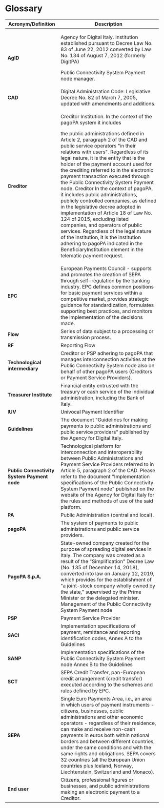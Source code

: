 # Glossary

| Acronym/Definition| Description|
|----------|----------|
| **AgID**| <p>Agency for Digital Italy. Institution established pursuant to Decree Law No. 83 of June 22, 2012 converted by Law No. 134 of August 7, 2012 (formerly DigitPA)</p><p>Public Connectivity System Payment node manager.</p>|
| **CAD**| Digital Administration Code: Legislative Decree No. 82 of March 7, 2005, updated with amendments and additions.|
| **Creditor**| <p>Creditor Institution. In the context of the pagoPA system it includes</p><p>the public administrations defined in Article 2, paragraph 2 of the CAD and public service operators "in their relations with users". Regardless of its legal nature, it is the entity that is the holder of the payment account used for the crediting referred to in the electronic payment transaction executed through the Public Connectivity System Payment node. Creditor In the context of pagoPA, it includes public administrations, publicly controlled companies, as defined in the legislative decree adopted in implementation of Article 18 of Law No. 124 of 2015, excluding listed companies, and operators of public services. Regardless of the legal nature of the institution, it is the institution adhering to pagoPA indicated in the BeneficiaryInstitution element in the telematic payment request.</p>|
| **EPC**| European Payments Council - supports and promotes the creation of SEPA through self-regulation by the banking industry. EPC defines common positions for basic payment services within a competitive market, provides strategic guidance for standardization, formulates supporting best practices, and monitors the implementation of the decisions made.|
| **Flow**| Series of data subject to a processing or transmission process.|
| **RF**| Reporting Flow|
| **Technological intermediary**| Creditor or PSP adhering to pagoPA that manages interconnection activities at the Public Connectivity System node also on behalf of other pagoPA users (Creditors or Payment Service Providers).|
| **Treasurer Institute**| Financial entity entrusted with the treasury or cash service of the individual administration, including the Bank of Italy.|
| **IUV**| Univocal Payment Identifier|
| **Guidelines**| The document "Guidelines for making payments to public administrations and public service providers" published by the Agency for Digital Italy.|
| **Public Connectivity System Payment node**| Technological platform for interconnection and interoperability between Public Administrations and Payment Service Providers referred to in Article 5, paragraph 2 of the CAD. Please refer to the document "Implementation specifications of the Public Connectivity System Payment node" published on the website of the Agency for Digital Italy for the rules and methods of use of the said platform.|
| **PA**| Public Administration (central and local).|
| **pagoPA**| The system of payments to public administrations and public service providers.|
| **PagoPA S.p.A.**| State-owned company created for the purpose of spreading digital services in Italy. The company was created as a result of the "Simplification" Decree Law (No. 135 of December 14, 2018), converted into law on January 12, 2019, which provides for the establishment of "a joint-stock company wholly owned by the state," supervised by the Prime Minister or the delegated minister. Management of the Public Connectivity System Payment node|
| **PSP**| Payment Service Provider|
| **SACI**| Implementation specifications of payment, remittance and reporting identification codes, Annex A to the Guidelines|
| **SANP**| Implementation specifications of the Public Connectivity System Payment node Annex B to the Guidelines|
| **SCT**| SEPA Credit Transfer, pan-European credit arrangement (credit transfer) executed according to the schemes and rules defined by EPC.|
| **SEPA**| Single Euro Payments Area, i.e., an area in which users of payment instruments - citizens, businesses, public administrations and other economic operators - regardless of their residence, can make and receive non-cash payments in euros both within national borders and between different countries, under the same conditions and with the same rights and obligations. SEPA covers 32 countries (all the European Union countries plus Iceland, Norway, Liechtenstein, Switzerland and Monaco).|
| **End user**| Citizens, professional figures or businesses, and public administrations making an electronic payment to a Creditor.|

